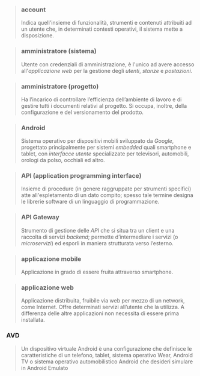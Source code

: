>### account
>Indica quell'insieme di funzionalità, strumenti e contenuti attribuiti ad un utente che, in determinati contesti operativi, il sistema mette a disposizione.

>### amministratore (sistema) 
> Utente con credenziali di amministrazione, è l'unico ad avere accesso all'*applicazione web* per la gestione degli *utenti*, *stanze* e *postazioni*. 

>### amministratore (progetto)
>Ha l’incarico di controllare l’efficienza dell’ambiente di lavoro e di gestire tutti i documenti relativi al progetto. Si occupa, inoltre, della configurazione e del versionamento del prodotto.

>### Android
>Sistema operativo per dispositivi mobili sviluppato da *Google*, progettato principalmente per sistemi *embedded* quali smartphone e tablet, con *interfacce utente* specializzate per televisori, automobili, orologi da polso, occhiali ed altro.

>### API (application programming interface)
>Insieme di procedure (in genere raggruppate per strumenti specifici) atte all'espletamento di un dato compito; spesso tale termine designa le librerie software di un linguaggio di programmazione.

>### API Gateway
>Strumento di gestione delle *API* che si situa tra un client e una raccolta di servizi *backend*; permette d’intermediare i servizi (o *microservizi*) ed esporli in maniera strutturata verso l’esterno.

>### applicazione mobile
>Applicazione in grado di essere fruita attraverso smartphone. 

>### applicazione web
>Applicazione distribuita, fruibile via web per mezzo di un network, come Internet. Offre determinati servizi all’utente che la utilizza. A differenza delle altre applicazioni non necessita di essere prima installata.
### AVD
>Un dispositivo virtuale Android è una configurazione che definisce le caratteristiche di un telefono, tablet, sistema operativo Wear, Android TV o sistema operativo automobilistico Android che desideri simulare in Android Emulato